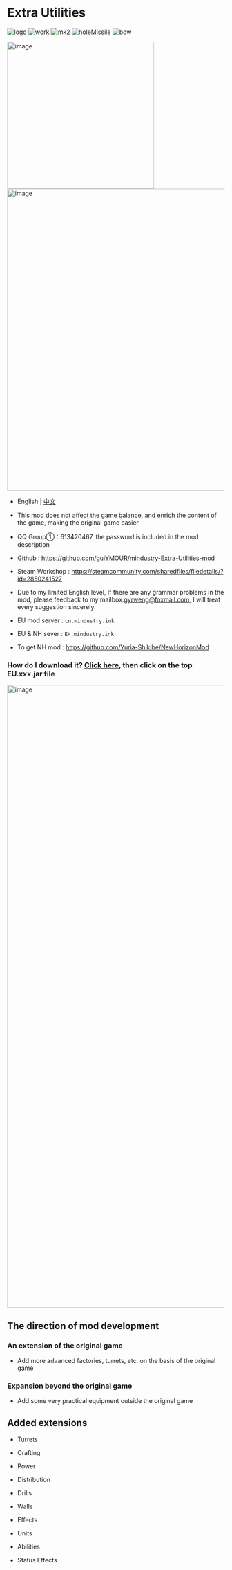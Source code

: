 # Extra Utilities

![logo](https://user-images.githubusercontent.com/77377005/230295079-496e1c3b-052c-4320-b1f4-3de6d7c4692c.png)
![work](https://user-images.githubusercontent.com/77377005/231817466-63545b19-6286-4ab4-b151-8bc95ce501f0.gif)
![mk2](https://github.com/user-attachments/assets/941fc344-5e44-4139-93c9-2ba28dccab7d)
![holeMissile](https://github.com/guiYMOUR/mindustry-Extra-Utilities-mod/assets/77377005/aa04a359-c12e-4011-9752-b7ec9f48b80d)
![bow](https://github.com/user-attachments/assets/d497c42b-9f33-49fa-8982-df5e5f7c2eed)


<img width="340" alt="image" src="https://github.com/guiYMOUR/mindustry-Extra-Utilities-mod/assets/77377005/0fe411f3-9879-4485-b48f-023292c8c434">

<img width="698" alt="image" src="https://github.com/guiYMOUR/mindustry-Extra-Utilities-mod/assets/77377005/7e6ecd31-89d9-4dc0-b477-11b52a1a5b46">


- English | [中文](README_cn.md)

- This mod does not affect the game balance, and enrich the content of the game, making the original game easier


- QQ Group①：613420467, the password is included in the mod description
- Github : https://github.com/guiYMOUR/mindustry-Extra-Utilities-mod
- Steam Workshop : https://steamcommunity.com/sharedfiles/filedetails/?id=2850241527
- Due to my limited English level, If there are any grammar problems in the mod, please feedback to my mailbox:gyrweng@foxmail.com, I will treat every suggestion sincerely.

- EU mod server : `cn.mindustry.ink`
- EU & NH sever : `EH.mindustry.ink`
- To get NH mod : https://github.com/Yuria-Shikibe/NewHorizonMod

### How do I download it? [Click here](https://github.com/guiYMOUR/mindustry-Extra-Utilities-mod/releases), then click on the top EU.xxx.jar file
<img width="1439" alt="image" src="https://user-images.githubusercontent.com/77377005/230292602-417acb68-843c-4ab5-b718-ea7cc89468d9.png">

## The direction of mod development

### An extension of the original game
- Add more advanced factories, turrets, etc. on the basis of the original game

### Expansion beyond the original game
- Add some very practical equipment outside the original game

## Added extensions

- Turrets

- Crafting

- Power

- Distribution

- Drills

- Walls

- Effects

- Units 

- Abilities

- Status Effects
